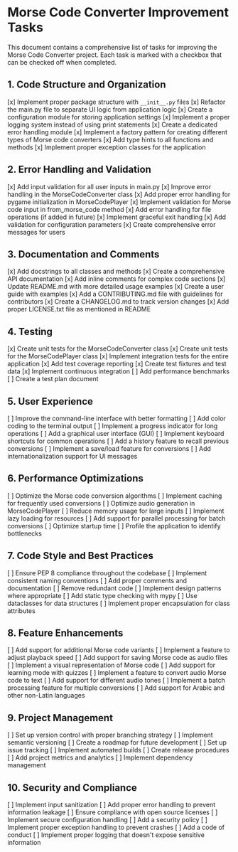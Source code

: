 # Morse Code Converter Improvement Tasks

This document contains a comprehensive list of tasks for improving the Morse Code Converter project. Each task is marked
with a checkbox that can be checked off when completed.

## 1. Code Structure and Organization

[x] Implement proper package structure with `__init__.py` files
[x] Refactor the main.py file to separate UI logic from application logic
[x] Create a configuration module for storing application settings
[x] Implement a proper logging system instead of using print statements
[x] Create a dedicated error handling module
[x] Implement a factory pattern for creating different types of Morse code converters
[x] Add type hints to all functions and methods
[x] Implement proper exception classes for the application

## 2. Error Handling and Validation

[x] Add input validation for all user inputs in main.py
[x] Improve error handling in the MorseCodeConverter class
[x] Add proper error handling for pygame initialization in MorseCodePlayer
[x] Implement validation for Morse code input in from_morse_code method
[x] Add error handling for file operations (if added in future)
[x] Implement graceful exit handling
[x] Add validation for configuration parameters
[x] Create comprehensive error messages for users

## 3. Documentation and Comments

[x] Add docstrings to all classes and methods
[x] Create a comprehensive API documentation
[x] Add inline comments for complex code sections
[x] Update README.md with more detailed usage examples
[x] Create a user guide with examples
[x] Add a CONTRIBUTING.md file with guidelines for contributors
[x] Create a CHANGELOG.md to track version changes
[x] Add proper LICENSE.txt file as mentioned in README

## 4. Testing

[x] Create unit tests for the MorseCodeConverter class
[x] Create unit tests for the MorseCodePlayer class
[x] Implement integration tests for the entire application
[x] Add test coverage reporting
[x] Create test fixtures and test data
[x] Implement continuous integration
[ ] Add performance benchmarks
[ ] Create a test plan document

## 5. User Experience

[ ] Improve the command-line interface with better formatting
[ ] Add color coding to the terminal output
[ ] Implement a progress indicator for long operations
[ ] Add a graphical user interface (GUI)
[ ] Implement keyboard shortcuts for common operations
[ ] Add a history feature to recall previous conversions
[ ] Implement a save/load feature for conversions
[ ] Add internationalization support for UI messages

## 6. Performance Optimizations

[ ] Optimize the Morse code conversion algorithms
[ ] Implement caching for frequently used conversions
[ ] Optimize audio generation in MorseCodePlayer
[ ] Reduce memory usage for large inputs
[ ] Implement lazy loading for resources
[ ] Add support for parallel processing for batch conversions
[ ] Optimize startup time
[ ] Profile the application to identify bottlenecks

## 7. Code Style and Best Practices

[ ] Ensure PEP 8 compliance throughout the codebase
[ ] Implement consistent naming conventions
[ ] Add proper comments and documentation
[ ] Remove redundant code
[ ] Implement design patterns where appropriate
[ ] Add static type checking with mypy
[ ] Use dataclasses for data structures
[ ] Implement proper encapsulation for class attributes

## 8. Feature Enhancements

[ ] Add support for additional Morse code variants
[ ] Implement a feature to adjust playback speed
[ ] Add support for saving Morse code as audio files
[ ] Implement a visual representation of Morse code
[ ] Add support for learning mode with quizzes
[ ] Implement a feature to convert audio Morse code to text
[ ] Add support for different audio tones
[ ] Implement a batch processing feature for multiple conversions
[ ] Add support for Arabic and other non-Latin languages

## 9. Project Management

[ ] Set up version control with proper branching strategy
[ ] Implement semantic versioning
[ ] Create a roadmap for future development
[ ] Set up issue tracking
[ ] Implement automated builds
[ ] Create release procedures
[ ] Add project metrics and analytics
[ ] Implement dependency management

## 10. Security and Compliance

[ ] Implement input sanitization
[ ] Add proper error handling to prevent information leakage
[ ] Ensure compliance with open source licenses
[ ] Implement secure configuration handling
[ ] Add a security policy
[ ] Implement proper exception handling to prevent crashes
[ ] Add a code of conduct
[ ] Implement proper logging that doesn't expose sensitive information